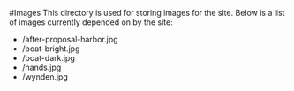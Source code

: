 #Images
This directory is used for storing images for the site.
Below is a list of images currently depended on by the site:
*  /after-proposal-harbor.jpg
*  /boat-bright.jpg
*  /boat-dark.jpg
*  /hands.jpg
*  /wynden.jpg
